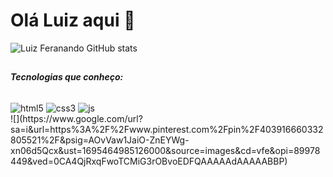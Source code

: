 # Olá Luiz aqui 👋 #

![Luiz Feranando GitHub stats](https://github-readme-stats.vercel.app/api?username=luizkujo&show_icons=true&theme=tokyonight)

##
  
  ***Tecnologias que conheço:***

  <div style="display: inline_block"></br>
  <img align="center" alt="html5" src="https://img.shields.io/badge/HTML5-E34F26?style=for-the-badge&logo=html5&logoColor=white">
  <img align="center" alt="css3" src="https://img.shields.io/badge/CSS3-1572B6?style=for-the-badge&logo=css3&logoColor=white">
  <img align="center" alt="js" src="https://img.shields.io/badge/JavaScript-F7DF1E?style=for-the-badge&logo=javascript&logoColor=black">
 
  </div>
![](https://www.google.com/url?sa=i&url=https%3A%2F%2Fwww.pinterest.com%2Fpin%2F403916660332805521%2F&psig=AOvVaw1JaiO-ZnEYWg-xn06d5Qcx&ust=1695464985126000&source=images&cd=vfe&opi=89978449&ved=0CA4QjRxqFwoTCMiG3rOBvoEDFQAAAAAdAAAAABBP)
    


